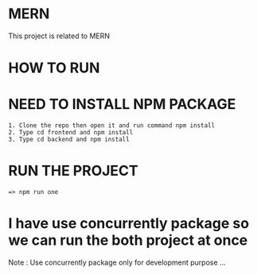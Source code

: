 # MERN
This project is related to MERN

# HOW TO RUN

  # NEED TO INSTALL NPM PACKAGE
    1. Clone the repo then open it and run command npm install
    2. Type cd frontend and npm install
    3. Type cd backend and npm install

  # RUN THE PROJECT 
    => npm run one


# I have use concurrently package so we can run the both project at once 

Note : Use concurrently package only for development purpose ...

